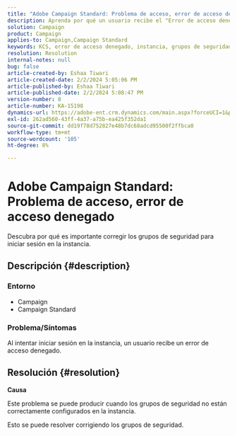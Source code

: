 ```yaml
---
title: "Adobe Campaign Standard: Problema de acceso, error de acceso denegado"
description: Aprenda por qué un usuario recibe el "Error de acceso denegado" al intentar iniciar sesión en la instancia.
solution: Campaign
product: Campaign
applies-to: Campaign,Campaign Standard
keywords: KCS, error de acceso denegado, instancia, grupos de seguridad
resolution: Resolution
internal-notes: null
bug: false
article-created-by: Eshaa Tiwari
article-created-date: 2/2/2024 5:05:06 PM
article-published-by: Eshaa Tiwari
article-published-date: 2/2/2024 5:08:47 PM
version-number: 8
article-number: KA-15198
dynamics-url: https://adobe-ent.crm.dynamics.com/main.aspx?forceUCI=1&pagetype=entityrecord&etn=knowledgearticle&id=d983e134-edc1-ee11-9079-6045bd006268
exl-id: 262ad560-43ff-4a37-a75b-ea425f352da1
source-git-commit: dd19f78d752827e48b7dc68adcd95500f2ffbca0
workflow-type: tm+mt
source-wordcount: '105'
ht-degree: 8%

---
```


# Adobe Campaign Standard: Problema de acceso, error de acceso denegado


Descubra por qué es importante corregir los grupos de seguridad para iniciar sesión en la instancia.

## Descripción {#description}


### <b>Entorno</b>

- Campaign
- Campaign Standard


### <b>Problema/Síntomas</b>

Al intentar iniciar sesión en la instancia, un usuario recibe un error de acceso denegado.


## Resolución {#resolution}




<b>Causa</b>

Este problema se puede producir cuando los grupos de seguridad no están correctamente configurados en la instancia.



Esto se puede resolver corrigiendo los grupos de seguridad.
